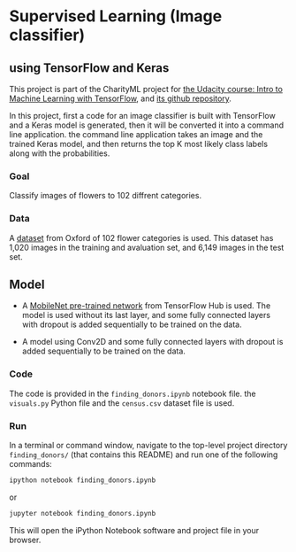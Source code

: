 # Supervised Learning (Image classifier) 
## using TensorFlow and Keras
This project is part of the CharityML project for [the Udacity course: Intro to Machine Learning with TensorFlow](https://www.udacity.com/course/intro-to-machine-learning-with-tensorflow-nanodegree--nd230), and [its github repository](https://github.com/udacity/intro-to-ml-tensorflow). 

In this project, first a code for an image classifier is built with TensorFlow and a Keras model is generated, then it will be converted it into a command line application. the command line application takes an image and the trained Keras model, and then returns the top K most likely class labels along with the probabilities.

### Goal
Classify images of flowers to 102 diffrent categories.


### Data
A [dataset](https://www.tensorflow.org/datasets/catalog/oxford_flowers102) from Oxford of 102 flower categories is used. This dataset has 1,020 images in the training and avaluation set, and 6,149 images in the test set.

## Model
* A [MobileNet pre-trained network](https://tfhub.dev/google/tf2-preview/mobilenet_v2/feature_vector/4) from TensorFlow Hub is used.
The model is used without its last layer, and some fully connected layers with dropout is added sequentially to be trained on the data.

* A model using Conv2D and some fully connected layers with dropout is added sequentially to be trained on the data.
### Code

The code is provided in the `finding_donors.ipynb` notebook file. the `visuals.py` Python file and the `census.csv` dataset file is used. 

### Run

In a terminal or command window, navigate to the top-level project directory `finding_donors/` (that contains this README) and run one of the following commands:

```bash
ipython notebook finding_donors.ipynb
```  
or
```bash
jupyter notebook finding_donors.ipynb
```

This will open the iPython Notebook software and project file in your browser.
